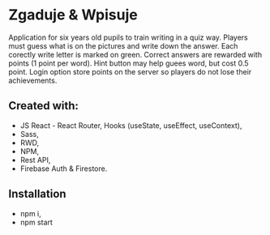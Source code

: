 # Zgaduje & Wpisuje 

Application for six years old pupils to train writing in a quiz way.
Players must guess what is on the pictures and write down the answer.
Each corectly write letter is marked on green.
Correct answers are rewarded with points (1 point per word).
Hint button may help guees word, but cost 0.5 point.
Login option store points on the server so players do not lose their achievements.

## Created with:
- JS React - React Router, Hooks (useState, useEffect, useContext),
- Sass, 
- RWD, 
- NPM,
- Rest API, 
- Firebase Auth & Firestore.

## Installation
- npm i,
- npm start
